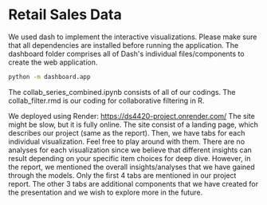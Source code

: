 # Retail Sales Data 

We used dash to implement the interactive visualizations. Please make sure that all dependencies are installed before running the application. The dashboard folder comprises all of Dash's individual files/components to create the web application.
```bash
python -m dashboard.app
```

The collab_series_combined.ipynb consists of all of our codings. The collab_filter.rmd is our coding for collaborative filtering in R.

We deployed using Render: https://ds4420-project.onrender.com/
The site might be slow, but it is fully online.
The site consist of a landing page, which describes our project (same as the report). Then, we have tabs for each individual visualization. Feel free to play around with them. There are no analyses for each visualization since we believe that different insights can result depending on your specific item choices for deep dive. However, in the report, we mentioned the overall insights/analyses that we have gained through the models. Only the first 4 tabs are mentioned in our project report. The other 3 tabs are additional components that we have created for the presentation and we wish to explore more in the future.
